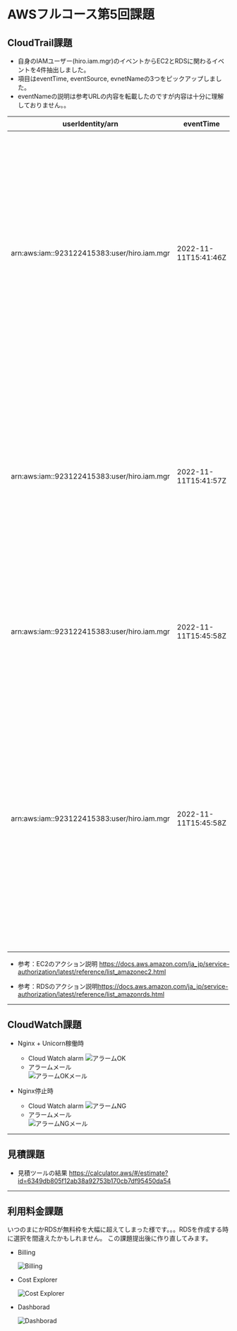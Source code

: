 # AWSフルコース第5回課題

## CloudTrail課題

- 自身のIAMユーザー(hiro.iam.mgr)のイベントからEC2とRDSに関わるイベントを4件抽出しました。
- 項目はeventTime, eventSource, evnetNameの3つをピックアップしました。
- eventNameの説明は参考URLの内容を転載したのですが内容は十分に理解しておりません。。

| userIdentity/arn | eventTime | eventSource | eventName | 説明 |
| --- | --- | --- | --- | --- |
| arn:aws:iam::923122415383:user/hiro.iam.mgr | 2022-11-11T15:41:46Z | rds.amazonaws.com | DescribeOrderableDBInstanceOptions | 指定されたエンジンの注文可能な DB インスタンスオプションのリストを返すアクセス許可を付与 |
| arn:aws:iam::923122415383:user/hiro.iam.mgr | 2022-11-11T15:41:57Z | rds.amazonaws.com | DescribeDBInstances | プロビジョニングされた RDS インスタンスに関する情報を返すアクセス許可を付与 |
| arn:aws:iam::923122415383:user/hiro.iam.mgr | 2022-11-11T15:45:58Z | ec2.amazonaws.com | DescribeInstanceAttribute | インスタンスの属性を記述する許可を付与 |
| arn:aws:iam::923122415383:user/hiro.iam.mgr | 2022-11-11T15:45:58Z | ec2.amazonaws.com | DescribeInstanceCreditSpecifications | 1 つ以上のバーストパフォーマンスインスタンスの CPU 使用率のクレジットオプションを記述する許可を付与 |

- 参考：EC2のアクション説明 <https://docs.aws.amazon.com/ja_jp/service-authorization/latest/reference/list_amazonec2.html>

- 参考：RDSのアクション説明<https://docs.aws.amazon.com/ja_jp/service-authorization/latest/reference/list_amazonrds.html>

---

## CloudWatch課題

- Nginx + Unicorn稼働時
  - Cloud Watch alarm
    ![アラームOK](./img/cloud_watch_alarm_ok.png)
  - アラームメール  
    ![アラームOKメール](./img/sns_ok_mail.png)

- Nginx停止時
  - Cloud Watch alarm
    ![アラームNG](./img/cloud_watch_alarm_ng.png)
  - アラームメール  
    ![アラームNGメール](./img/sns_ng_mail.png)

---

## 見積課題

- 見積ツールの結果
<https://calculator.aws/#/estimate?id=6349db805f12ab38a92753b170cb7df95450da54>

---

## 利用料金課題

いつのまにかRDSが無料枠を大幅に超えてしまった様です。。。RDSを作成する時に選択を間違えたかもしれません。
この課題提出後に作り直してみます。

- Billing

    ![Billing](./img/billing.png)

- Cost Explorer

    ![Cost Explorer](./img/cost_explorer.png)

- Dashborad

    ![Dashborad](./img/dashborard.png)
